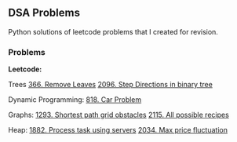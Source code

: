## DSA Problems

Python solutions of leetcode problems that I created for revision.

### Problems

**Leetcode:**

Trees
[366. Remove Leaves](./leetcode/trees/366-remove-leaves.md)
[2096. Step Directions in binary tree](./leetcode/trees/2096-step-directions-from-bin-tree-node-to-another.md)


Dynamic Programming: 
[818. Car Problem](./leetcode/dynamic_programming/818-car-problem.md)


Graphs:
[1293. Shortest path grid obstacles](./leetcode/graphs/1293-shortest-path-grid-obstacles.md)
[2115. All possible recipes](./leetcode/graphs/2115-all-possible-recipes.md)


Heap:
[1882. Process task using servers](./leetcode/heap/1882-process-task-using-servers.md)
[2034. Max price fluctuation](./leetcode/heap/2034-max-price-fluctuation.md)
